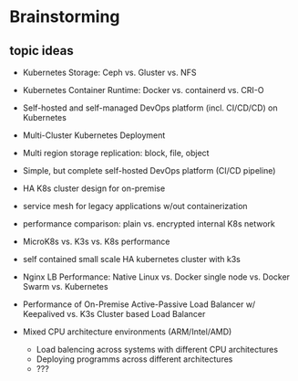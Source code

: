 # Brainstorming

## topic ideas

- Kubernetes Storage: Ceph vs. Gluster vs. NFS
- Kubernetes Container Runtime: Docker vs. containerd vs. CRI-O
- Self-hosted and self-managed
DevOps platform (incl. CI/CD/CD) on Kubernetes
- Multi-Cluster Kubernetes Deployment
- Multi region storage replication: block, file, object
- Simple, but complete self-hosted DevOps platform (CI/CD pipeline)
- HA K8s cluster design for on-premise
- service mesh for legacy applications w/out containerization
- performance comparison: plain vs. encrypted internal K8s network
- MicroK8s vs. K3s vs. K8s performance
- self contained small scale HA kubernetes cluster with k3s
- Nginx LB Performance: Native Linux vs. Docker single node vs. Docker Swarm vs. Kubernetes
- Performance of On-Premise Active-Passive Load Balancer w/ Keepalived vs. K3s Cluster based Load Balancer

- Mixed CPU architecture environments (ARM/Intel/AMD)
  - Load balencing across systems with different CPU architectures
  - Deploying programms across different architectures
  - ???
